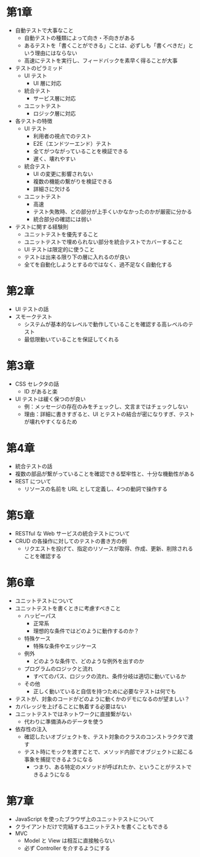 # 第1章
- 自動テストで大事なこと
  - 自動テストの種類によって向き・不向きがある
  - あるテストを「書くことができる」ことは、必ずしも「書くべきだ」という理由にはならない
  - 高速にテストを実行し、フィードバックを素早く得ることが大事
- テストのピラミッド
  - UI テスト
    - UI 層に対応
  - 統合テスト
    - サービス層に対応
  - ユニットテスト
    - ロジック層に対応
- 各テストの特徴
  - UI テスト
    - 利用者の視点でのテスト
    - E2E（エンドツーエンド）テスト
    - 全てがつながっていることを検証できる
    - 遅く、壊れやすい
  - 統合テスト
    - UI の変更に影響されない
    - 複数の機能の繋がりを検証できる
    - 詳細さに欠ける
  - ユニットテスト
    - 高速
    - テスト失敗時、どの部分が上手くいかなかったのかが厳密に分かる
    - 統合部分の確認には弱い
- テストに関する経験則
  - ユニットテストを優先すること
  - ユニットテストで埋められない部分を統合テストでカバーすること
  - UI テストは限定的に使うこと
  - テストは出来る限り下の層に入れるのが良い
  - 全てを自動化しようとするのではなく、過不足なく自動化する

# 第2章
- UI テストの話
- スモークテスト
  - システムが基本的なレベルで動作していることを確認する高レベルのテスト
  - 最低限動いていることを保証してくれる

# 第3章
- CSS セレクタの話
  - ID があると楽
- UI テストは緩く保つのが良い
  - 例：メッセージの存在のみをチェックし、文言まではチェックしない
  - 理由：詳細に書きすぎると、UI とテストの結合が密になりすぎ、テストが壊れやすくなるため

# 第4章
- 統合テストの話
- 複数の部品が繋がっていることを確認できる堅牢性と、十分な機動性がある
- REST について
  - リソースの名前を URL として定義し、4つの動詞で操作する

# 第5章
- RESTful な Web サービスの統合テストについて
- CRUD の各操作に対してのテストの書き方の例
  - リクエストを投げて、指定のリソースが取得、作成、更新、削除されることを確認する

# 第6章
- ユニットテストについて
- ユニットテストを書くときに考慮すべきこと
  - ハッピーパス
    - 正常系
    - 理想的な条件ではどのように動作するのか？
  - 特殊ケース
    - 特殊な条件やエッジケース
  - 例外
    - どのような条件で、どのような例外を出すのか
  - プログラムのロジックと流れ
    - すべてのパス、ロジックの流れ、条件分岐は適切に動いているか
  - その他
    - 正しく動いていると自信を持つために必要なテストは何でも
- テストが、対象のコードがどのように動くかのデモになるのが望ましい？
- カバレッジを上げることに執着する必要はない
- ユニットテストではネットワークに直接繋がない
  - 代わりに準備済みのデータを使う
- 依存性の注入
  - 確認したいオブジェクトを、テスト対象のクラスのコンストラクタで渡す
  - テスト時にモックを渡すことで、メソッド内部でオブジェクトに起こる事象を捕捉できるようになる
    - つまり、ある特定のメソッドが呼ばれたか、ということがテストできるようになる

# 第7章
- JavaScript を使ったブラウザ上のユニットテストについて
- クライアントだけで完結するユニットテストを書くこともできる
- MVC
  - Model と View は相互に直接触らない
  - 必ず Controller を介するようにする
